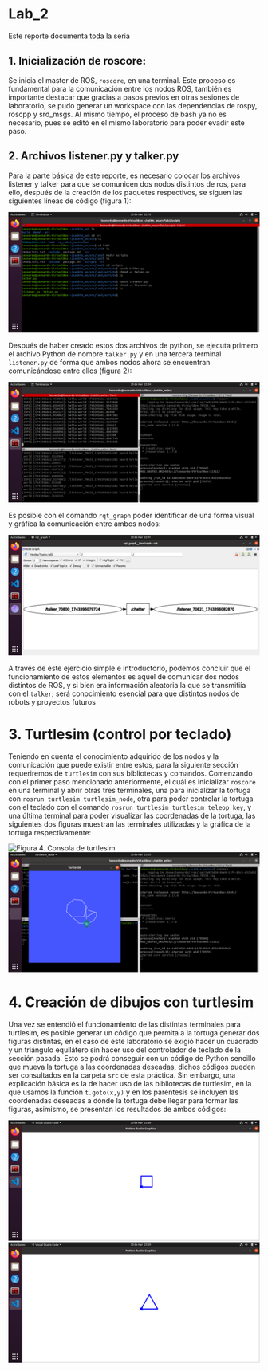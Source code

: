 # Lab_2

Este reporte documenta toda la seria

## 1. Inicialización de roscore:

Se inicia el master de ROS, `roscore`, en una terminal.  Este proceso es fundamental para la comunicación entre los nodos ROS, también es importante destacar que gracias a pasos previos en otras sesiones de laboratorio, se pudo generar un workspace con las dependencias de rospy, roscpp y srd_msgs. Al mismo tiempo, el proceso de bash ya no es necesario, pues se editó en el mismo laboratorio para poder evadir este paso.

## 2.  Archivos listener.py y talker.py

Para la parte básica de este reporte, es necesario colocar los archivos listener y talker para que se comunicen dos nodos distintos de ros, para ello, después de la creación de los paquetes respectivos, se siguen las siguientes líneas de código (figura 1):

![Figura 1. Listener_talker_code](https://github.com/LeonardoCarreraAngeles/Lab_LRT4102/blob/main/Lab2/Images/creating_listener_and_talker.png)

Después de haber creado estos dos archivos de python, se ejecuta primero el archivo Python de nombre `talker.py` y en una tercera terminal `listener.py` de forma que ambos nodos ahora se encuentran comunicándose entre ellos (figura 2):

![Figura 2. Listener and talker communicating](https://github.com/LeonardoCarreraAngeles/Lab_LRT4102/blob/main/Lab2/Images/listener_chatter_functioning.png)

Es posible con el comando `rqt_graph` poder identificar de una forma visual y gráfica la comunicación entre ambos nodos:

![Figura 3. rqt graph](https://github.com/LeonardoCarreraAngeles/Lab_LRT4102/blob/main/Lab2/Images/rqtgraph.png)

A través de este ejercicio simple e introductorio, podemos concluir que el funcionamiento de estos elementos es aquel de comunicar dos nodos distintos de ROS, y si bien era información aleatoria la que se transmitiía con el `talker`, será conocimiento esencial para que distintos nodos de robots y proyectos futuros

# 3. Turtlesim (control por teclado)

Teniendo en cuenta el conocimiento adquirido de los nodos y la comunicación que puede existir entre estos, para la siguiente sección requeriremos de `turtlesim` con sus bibliotecas y comandos. Comenzando con el primer paso mencionado anteriormente, el cuál es inicializar `roscore` en una terminal y abrir otras tres terminales, una para inicializar la tortuga con `rosrun turtlesim turtlesim_node`, otra para poder controlar la tortuga con el teclado con el comando `rosrun turtlesim turtlesim_teleop_key`, y una última terminal para poder visualizar las coordenadas de la tortuga, las siguientes dos figuras muestran las terminales utilizadas y la gráfica de la tortuga respectivamente:

![Figura 4. Consola de turtlesim](https://github.com/LeonardoCarreraAngeles/Lab_LRT4102/blob/main/Lab2/Images/turtlesimkey.png)
![Figura 5. Tortuga](https://github.com/LeonardoCarreraAngeles/Lab_LRT4102/blob/main/Lab2/Images/turtleshowing.png)

# 4. Creación de dibujos con turtlesim

Una vez se entendió el funcionamiento de las distintas terminales para turtlesim, es posible generar un código que permita a la tortuga generar dos figuras distintas, en el caso de este laboratorio se exigió hacer un cuadrado y un triángulo equilátero sin hacer uso del controlador de teclado de la sección pasada. Esto se podrá conseguir con un código de Python sencillo que mueva la tortuga a las coordenadas deseadas, dichos códigos pueden ser consultados en la carpeta `src` de esta práctica. Sin embargo, una explicación básica es la de hacer uso de las bibliotecas de turtlesim, en la que usamos la función `t.goto(x,y)` y en los paréntesis se incluyen las coordenadas deseadas a dónde la tortuga debe llegar para formar las figuras, asimismo, se presentan los resultados de ambos códigos:

![Figura 6. Cuadrado](https://github.com/LeonardoCarreraAngeles/Lab_LRT4102/blob/main/Lab2/Images/SquareTurtle.png)
![Figura 7. Triangulo](https://github.com/LeonardoCarreraAngeles/Lab_LRT4102/blob/main/Lab2/Images/TriangleTurtle.png)











